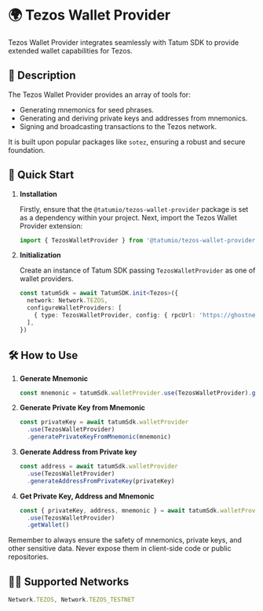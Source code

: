 # 🌍 Tezos Wallet Provider

Tezos Wallet Provider integrates seamlessly with Tatum SDK to provide extended wallet capabilities for Tezos.

## 📖 Description

The Tezos Wallet Provider provides an array of tools for:

- Generating mnemonics for seed phrases.
- Generating and deriving private keys and addresses from mnemonics.
- Signing and broadcasting transactions to the Tezos network.

It is built upon popular packages like `sotez`, ensuring a robust and secure foundation.

## 🚀 Quick Start

1. **Installation**

   Firstly, ensure that the `@tatumio/tezos-wallet-provider` package is set as a dependency within your project. Next, import the Tezos Wallet Provider extension:

   ```typescript
   import { TezosWalletProvider } from '@tatumio/tezos-wallet-provider'
   ```

2. **Initialization**

   Create an instance of Tatum SDK passing `TezosWalletProvider` as one of wallet providers.

   ```typescript
   const tatumSdk = await TatumSDK.init<Tezos>({
     network: Network.TEZOS,
     configureWalletProviders: [
       { type: TezosWalletProvider, config: { rpcUrl: 'https://ghostnet.ecadinfra.com' } },
     ],
   })
   ```

## 🛠️ How to Use

1. **Generate Mnemonic**

   ```typescript
   const mnemonic = tatumSdk.walletProvider.use(TezosWalletProvider).generateMnemonic()
   ```

2. **Generate Private Key from Mnemonic**

   ```typescript
   const privateKey = await tatumSdk.walletProvider
     .use(TezosWalletProvider)
     .generatePrivateKeyFromMnemonic(mnemonic)
   ```

3. **Generate Address from Private key**

   ```typescript
   const address = await tatumSdk.walletProvider
     .use(TezosWalletProvider)
     .generateAddressFromPrivateKey(privateKey)
   ```

4. **Get Private Key, Address and Mnemonic**

   ```typescript
   const { privateKey, address, mnemonic } = await tatumSdk.walletProvider
     .use(TezosWalletProvider)
     .getWallet()
   ```

Remember to always ensure the safety of mnemonics, private keys, and other sensitive data. Never expose them in client-side code or public repositories.

## 🔗🔗 Supported Networks

```typescript
Network.TEZOS, Network.TEZOS_TESTNET
```
